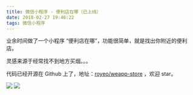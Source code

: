 ```yaml
---
title: 微信小程序 - 便利店在哪（已上线）
date: 2018-02-27 19:46:22
tags: 微信小程序
---
```


业余时间做了一个小程序  “便利店在哪”，功能很简单，就是找出你附近的便利店。

<!--more-->

灵感来源于经常找不到地方买烟。。。

代码已经开源在 Github 上了，地址：[royeo/weapp-store](https://github.com/royeo/weapp-store) ，欢迎 star。

<img src="http://ovu6j7kst.bkt.clouddn.com/demo.png" style="margin-left: 0; border: 0">

<img src="http://ovu6j7kst.bkt.clouddn.com/weapp.jpg" style="margin-left: 0; border: 0">
